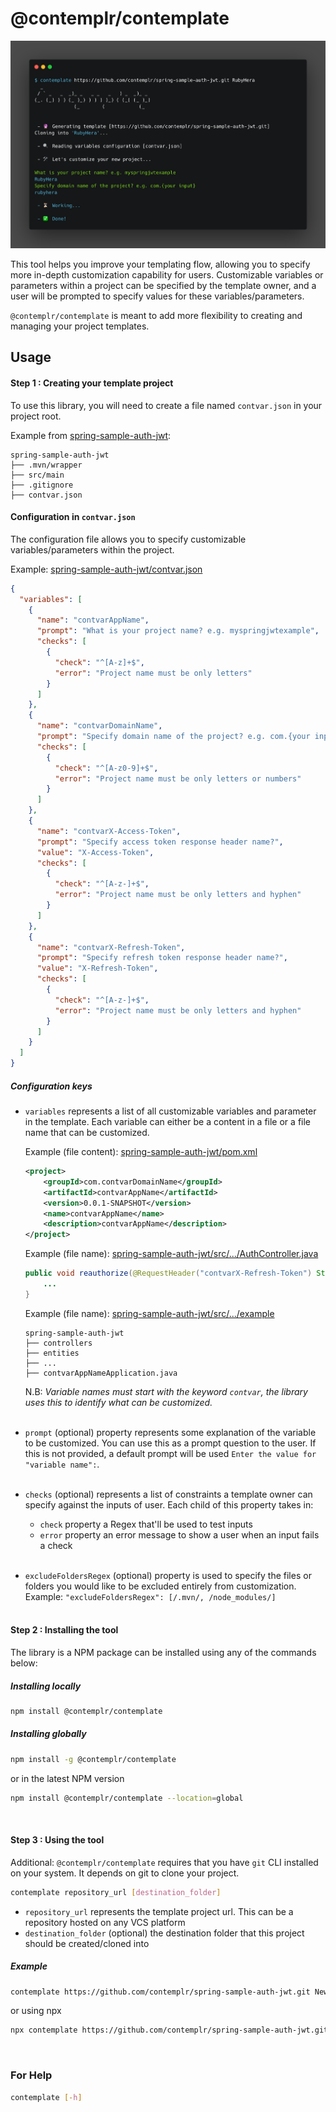 # @contemplr/contemplate

![@contemplr/contemplate to generate a new project from template](contemplate-usage.png)

This tool helps you improve your templating flow, allowing you to specify more in-depth customization
capability for users. Customizable variables or parameters within a project can be specified by the template
owner, and a user will be prompted to specify values for these variables/parameters.

`@contemplr/contemplate` is meant to add more flexibility to creating and managing your project templates.
<br/>

## Usage

#### Step 1 : Creating your template project

To use this library, you will need to create a file named `contvar.json` in your project root.

Example from [spring-sample-auth-jwt](https://github.com/contemplr/spring-sample-auth-jwt):

```
spring-sample-auth-jwt
├── .mvn/wrapper
├── src/main
├── .gitignore
├── contvar.json
```

#### Configuration in `contvar.json`

The configuration file allows you to specify customizable variables/parameters within the project.

Example: [spring-sample-auth-jwt/contvar.json](https://github.com/contemplr/spring-sample-auth-jwt/blob/master/contvar.json)
```json
{
  "variables": [
    {
      "name": "contvarAppName",
      "prompt": "What is your project name? e.g. myspringjwtexample",
      "checks": [
        {
          "check": "^[A-z]+$",
          "error": "Project name must be only letters"
        }
      ]
    },
    {
      "name": "contvarDomainName",
      "prompt": "Specify domain name of the project? e.g. com.{your input}",
      "checks": [
        {
          "check": "^[A-z0-9]+$",
          "error": "Project name must be only letters or numbers"
        }
      ]
    },
    {
      "name": "contvarX-Access-Token",
      "prompt": "Specify access token response header name?",
      "value": "X-Access-Token",
      "checks": [
        {
          "check": "^[A-z-]+$",
          "error": "Project name must be only letters and hyphen"
        }
      ]
    },
    {
      "name": "contvarX-Refresh-Token",
      "prompt": "Specify refresh token response header name?",
      "value": "X-Refresh-Token",
      "checks": [
        {
          "check": "^[A-z-]+$",
          "error": "Project name must be only letters and hyphen"
        }
      ]
    }
  ]
}
```

##### Configuration keys

* `variables` represents a list of all customizable variables and parameter in the template.
Each variable can either be a content in a file or a file name that can be customized.

    Example (file
    content): [spring-sample-auth-jwt/pom.xml](https://github.com/contemplr/spring-sample-auth-jwt/blob/master/pom.xml)
    
    ```xml
    <project>
        <groupId>com.contvarDomainName</groupId>
        <artifactId>contvarAppName</artifactId>
        <version>0.0.1-SNAPSHOT</version>
        <name>contvarAppName</name>
        <description>contvarAppName</description>
    </project>
    ```
    
    Example (file
    name): [spring-sample-auth-jwt/src/.../AuthController.java](https://github.com/contemplr/spring-sample-auth-jwt/blob/master/src/main/java/com/auth/example/controllers/AuthController.java)
    
    ```java
    public void reauthorize(@RequestHeader("contvarX-Refresh-Token") String refreshToken) {
        ...
    }                            
    ```
    
    Example (file
    name): [spring-sample-auth-jwt/src/.../example](https://github.com/contemplr/spring-sample-auth-jwt/tree/master/src/main/java/com/auth/example)
    
    ```
    spring-sample-auth-jwt
    ├── controllers
    ├── entities
    ├── ...
    ├── contvarAppNameApplication.java
    ```
    
    N.B: <em>Variable names must start with the keyword `contvar`, the library uses this to identify what
    can be customized.</em>
    <br/><br/>

* `prompt` (optional) property represents some explanation of the variable to be customized. You can use this as a prompt
question
to the user. If this is not provided, a default prompt will be used
``Enter the value for "variable name":``.
<br/><br/>

* `checks` (optional) represents a list of constraints a template owner can specify against the inputs of user.
Each child of this property takes in:

  - `check` property a Regex that'll be used to test inputs
  - `error` property an error message to show a user when an input fails a check
  <br/><br/>

* `excludeFoldersRegex` (optional) property is used to specify the files or folders you would like to be excluded entirely
from customization. Example:
``"excludeFoldersRegex": [/.mvn/, /node_modules/]``
<br/><br/>

#### Step 2 : Installing the tool
The library is a NPM package can be installed using any of the commands below:
##### Installing locally
```bash
npm install @contemplr/contemplate
```

##### Installing globally
```bash
npm install -g @contemplr/contemplate
```
or in the latest NPM version
```bash
npm install @contemplr/contemplate --location=global
```
<br/>

#### Step 3 : Using the tool
Additional: `@contemplr/contemplate` requires that you have `git` CLI installed on your system. It depends on
git to clone your project.

```bash
contemplate repository_url [destination_folder]
```

- `repository_url` represents the template project url. This can be a repository hosted on any VCS platform
- `destination_folder` (optional) the destination folder that this project should be created/cloned into

##### Example
```bash
contemplate https://github.com/contemplr/spring-sample-auth-jwt.git NewApp
```
or using npx
```bash
npx contemplate https://github.com/contemplr/spring-sample-auth-jwt.git NewApp
```
<br/>

### For Help

```bash
contemplate [-h]
```